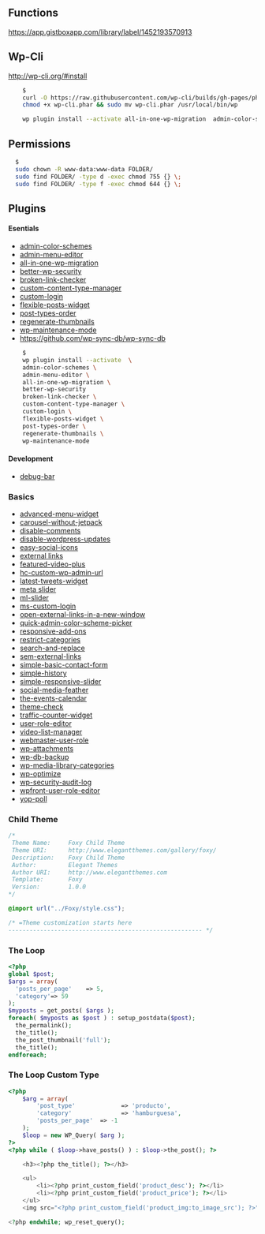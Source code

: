 ## Functions

https://app.gistboxapp.com/library/label/1452193570913

## Wp-Cli

http://wp-cli.org/#install

```bash
    $
    curl -O https://raw.githubusercontent.com/wp-cli/builds/gh-pages/phar/wp-cli.phar && \
    chmod +x wp-cli.phar && sudo mv wp-cli.phar /usr/local/bin/wp

    wp plugin install --activate all-in-one-wp-migration  admin-color-schemes
```

## Permissions

```bash
  $
  sudo chown -R www-data:www-data FOLDER/
  sudo find FOLDER/ -type d -exec chmod 755 {} \;
  sudo find FOLDER/ -type f -exec chmod 644 {} \;
```

## Plugins

#### Esentials

- [admin-color-schemes](https://wordpress.org/plugins/admin-color-schemes/)
- [admin-menu-editor](https://wordpress.org/plugins/admin-menu-editor/)
- [all-in-one-wp-migration](https://wordpress.org/plugins/all-in-one-wp-migration/)
- [better-wp-security](https://wordpress.org/plugins/better-wp-security/)
- [broken-link-checker](https://wordpress.org/plugins/broken-link-checker/)
- [custom-content-type-manager](https://wordpress.org/plugins/custom-content-type-manager/)
- [custom-login](https://wordpress.org/plugins/custom-login/)
- [flexible-posts-widget](https://wordpress.org/plugins/flexible-posts-widget/)
- [post-types-order](https://wordpress.org/plugins/post-types-order/)
- [regenerate-thumbnails](https://wordpress.org/plugins/regenerate-thumbnails/)
- [wp-maintenance-mode](https://wordpress.org/plugins/wp-maintenance-mode/)
- https://github.com/wp-sync-db/wp-sync-db

```bash
    $
    wp plugin install --activate  \
    admin-color-schemes \
    admin-menu-editor \
    all-in-one-wp-migration \
    better-wp-security
    broken-link-checker \
    custom-content-type-manager \
    custom-login \
    flexible-posts-widget \
    post-types-order \
    regenerate-thumbnails \
    wp-maintenance-mode
```
#### Development

- [debug-bar](https://wordpress.org/plugins/debug-bar/)



### Basics

- [advanced-menu-widget]()
- [carousel-without-jetpack]()
- [disable-comments]()
- [disable-wordpress-updates]()
- [easy-social-icons]()
- [external links]()
- [featured-video-plus]()
- [hc-custom-wp-admin-url]()
- [latest-tweets-widget]()
- [meta slider]()
- [ml-slider]()
- [ms-custom-login]()
- [open-external-links-in-a-new-window]()
- [quick-admin-color-scheme-picker]()
- [responsive-add-ons]()
- [restrict-categories]()
- [search-and-replace]()
- [sem-external-links]()
- [simple-basic-contact-form]()
- [simple-history]()
- [simple-responsive-slider]()
- [social-media-feather]()
- [the-events-calendar]()
- [theme-check]()
- [traffic-counter-widget]()
- [user-role-editor]()
- [video-list-manager]()
- [webmaster-user-role]()
- [wp-attachments]()
- [wp-db-backup]()
- [wp-media-library-categories]()
- [wp-optimize]()
- [wp-security-audit-log]()
- [wpfront-user-role-editor]()
- [yop-poll]()



### Child Theme

```css
/*
 Theme Name:     Foxy Child Theme
 Theme URI:      http://www.elegantthemes.com/gallery/foxy/
 Description:    Foxy Child Theme
 Author:         Elegant Themes
 Author URI:     http://www.elegantthemes.com
 Template:       Foxy
 Version:        1.0.0
*/

@import url("../Foxy/style.css");

/* =Theme customization starts here
------------------------------------------------------- */
```


### The Loop

```php
<?php
global $post;
$args = array(
  'posts_per_page'    => 5,
  'category'=> 59
);
$myposts = get_posts( $args );
foreach( $myposts as $post ) : setup_postdata($post);
  the_permalink();
  the_title();
  the_post_thumbnail('full');
  the_title();
endforeach;

```


### The Loop Custom Type

```php
<?php
	$arg = array(
		'post_type' 			=> 'producto',
		'category' 				=> 'hamburguesa',
		'posts_per_page'  => -1
	);
	$loop = new WP_Query( $arg );
?>
<?php while ( $loop->have_posts() ) : $loop->the_post(); ?>

	<h3><?php the_title(); ?></h3>

	<ul>
		<li><?php print_custom_field('product_desc'); ?></li>
		<li><?php print_custom_field('product_price'); ?></li>
	</ul>
	<img src="<?php print_custom_field('product_img:to_image_src'); ?>" /><br />

<?php endwhile; wp_reset_query();
```
